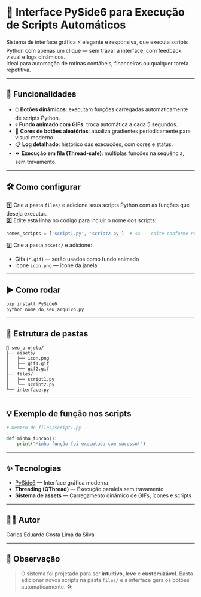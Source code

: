 # 🎨 Interface PySide6 para Execução de Scripts Automáticos

Sistema de interface gráfica ⚡ elegante e responsiva, que executa scripts Python com apenas um clique — sem travar a interface, com feedback visual e logs dinâmicos.  
Ideal para automação de rotinas contábeis, financeiras ou qualquer tarefa repetitiva.

---

## 🚀 Funcionalidades

- 🖱️ **Botões dinâmicos**: executam funções carregadas automaticamente de scripts Python.
- 🌀 **Fundo animado com GIFs**: troca automática a cada 5 segundos.
- 🌈 **Cores de botões aleatórias**: atualiza gradientes periodicamente para visual moderno.
- 📋 **Log detalhado**: histórico das execuções, com cores e status.
- ⏩ **Execução em fila (Thread-safe)**: múltiplas funções na sequência, sem travamento.

---

## 🛠️ Como configurar

1️⃣ Crie a pasta `files/` e adicione seus scripts Python com as funções que deseja executar.  
2️⃣ Edite esta linha no código para incluir o nome dos scripts:

```python
nomes_scripts = ['script1.py', 'script2.py']  # <<--- edite conforme necessário
````

3️⃣ Crie a pasta `assets/` e adicione:

* Gifs (`*.gif`) — serão usados como fundo animado
* Ícone `icon.png` — ícone da janela

---

## ▶️ Como rodar

```bash
pip install PySide6
python nome_do_seu_arquivo.py
```

---

## 📂 Estrutura de pastas

```
📁 seu_projeto/
├── assets/
│   ├── icon.png
│   ├── gif1.gif
│   └── gif2.gif
├── files/
│   ├── script1.py
│   └── script2.py
└── interface.py
```

---

## 💡 Exemplo de função nos scripts

```python
# Dentro de files/script1.py

def minha_funcao():
    print("Minha função foi executada com sucesso!")
```

---

## ✨ Tecnologias

* [PySide6](https://pypi.org/project/PySide6/) — Interface gráfica moderna
* **Threading (QThread)** — Execução paralela sem travamento
* **Sistema de assets** — Carregamento dinâmico de GIFs, ícones e scripts

---

## 👨‍💻 Autor

Carlos Eduardo Costa Lima da Silva

---

## 📢 Observação

> O sistema foi projetado para ser **intuitivo**, **leve** e **customizável**.
> Basta adicionar novos scripts na pasta `files/` e a interface gera os botões automaticamente. 🛠️
